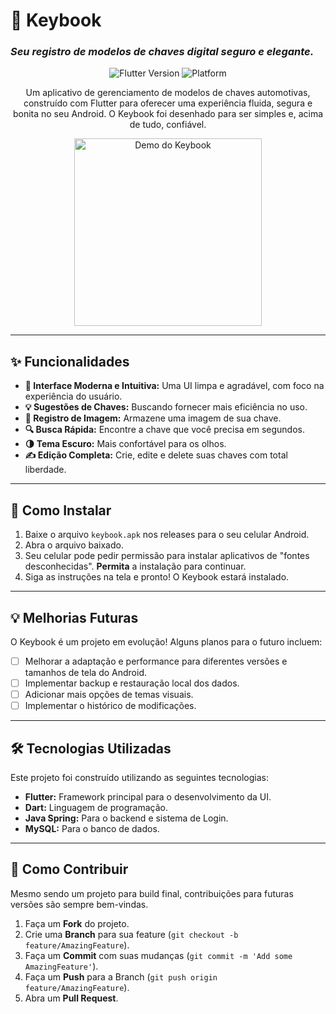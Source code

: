 # 🔑 Keybook

### _Seu registro de modelos de chaves digital seguro e elegante._

<p align="center">
  <img src="https://img.shields.io/badge/Flutter-3.x-blue?style=for-the-badge&logo=flutter" alt="Flutter Version">
  <img src="https://img.shields.io/badge/plataforma-Android-brightgreen?style=for-the-badge&logo=android" alt="Platform">
</p>

<p align="center">
  Um aplicativo de gerenciamento de modelos de chaves automotivas, construído com Flutter para oferecer uma experiência fluida, segura e bonita no seu Android. O Keybook foi desenhado para ser simples e, acima de tudo, confiável.
</p>

<p align="center">
  <img src="URL_PARA_SEU_GIF_OU_BANNER_AQUI.gif" alt="Demo do Keybook" width="300">
</p>

---

## ✨ Funcionalidades

- **🎨 Interface Moderna e Intuitiva:** Uma UI limpa e agradável, com foco na experiência do usuário.
- **💡 Sugestões de Chaves:** Buscando fornecer mais eficiência no uso.
- **📸 Registro de Imagem:** Armazene uma imagem de sua chave.
- **🔍 Busca Rápida:** Encontre a chave que você precisa em segundos.
- **🌗 Tema Escuro:** Mais confortável para os olhos.
- **✍️ Edição Completa:** Crie, edite e delete suas chaves com total liberdade.

---

## 🚀 Como Instalar

1.  Baixe o arquivo `keybook.apk` nos releases para o seu celular Android.
2.  Abra o arquivo baixado.
3.  Seu celular pode pedir permissão para instalar aplicativos de "fontes desconhecidas". **Permita** a instalação para continuar.
4.  Siga as instruções na tela e pronto! O Keybook estará instalado.

---

## 💡 Melhorias Futuras

O Keybook é um projeto em evolução! Alguns planos para o futuro incluem:

- [ ] Melhorar a adaptação e performance para diferentes versões e tamanhos de tela do Android.
- [ ] Implementar backup e restauração local dos dados.
- [ ] Adicionar mais opções de temas visuais.
- [ ] Implementar o histórico de modificações.

---

## 🛠️ Tecnologias Utilizadas

Este projeto foi construído utilizando as seguintes tecnologias:

- **Flutter:** Framework principal para o desenvolvimento da UI.
- **Dart:** Linguagem de programação.
- **Java Spring:** Para o backend e sistema de Login.
- **MySQL:** Para o banco de dados.

---

## 🤝 Como Contribuir

Mesmo sendo um projeto para build final, contribuições para futuras versões são sempre bem-vindas.

1.  Faça um **Fork** do projeto.
2.  Crie uma **Branch** para sua feature (`git checkout -b feature/AmazingFeature`).
3.  Faça um **Commit** com suas mudanças (`git commit -m 'Add some AmazingFeature'`).
4.  Faça um **Push** para a Branch (`git push origin feature/AmazingFeature`).
5.  Abra um **Pull Request**.
